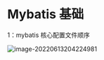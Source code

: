 # Mybatis 基础

1：mybatis 核心配置文件顺序

![image-20220613204224981](C:%5CUsers%5Cpc%5CAppData%5CRoaming%5CTypora%5Ctypora-user-images%5Cimage-20220613204224981.png)